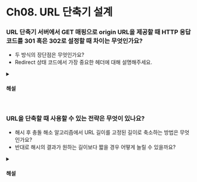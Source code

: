 # Ch08. URL 단축기 설계

### URL 단축기 서버에서 GET 매핑으로 origin URL을 제공할 때 HTTP 응답 코드를 301 혹은 302로 설정할 때 차이는 무엇인가요?

* 두 방식의 장단점은 무엇인가요?
* Redirect 상태 코드에서 가장 중요한 헤더에 대해 설명해주세요.

<details>
<summary><h4>해설</h4></summary>

> URL 단축기 서버에서 GET 매핑으로 origin URL을 제공할 때 HTTP 응답 코드를 301 혹은 302로 설정할 때 차이는 무엇인가요?
* 301과 302 모두 Redirect 상태 코드입니다. 
* 그러나 301은 영구적인 리다이렉트를 의미하기 때문에 브라우저는 응답을 캐싱하여 다음 short URL 요청시 바로 origin URL로 리다이렉트합니다.
* 302는 임시 리다이렉트를 의미하며, 브라우저는 응답을 캐싱하지 않기 때문에 short URL 요청시마다 URL 단축기 서버에 GET 요청을 보내 origin URL로 리다이렉트합니다.

> 두 방식의 장단점은 무엇인가요?
* 301의 경우 브라우저 캐싱으로 인해 origin URL을 얻기 위한 GET 요청을 줄일 수 있어 URL 단축기 서버의 부하가 줄어듭니다. 그러나 사용자의 요청을 추적하기 어렵고 매핑된 origin URL을 변경하기 어렵습니다.
* 302의 경우 short URL을 사용하는 사용자의 요청을 매번 추적할 수 있어 데이터 분석에 용이합니다. 그러나 매번 origin URL을 얻기 위한 GET 요청을 보내기 때문에 URL 단축기 서버의 부하가 높아집니다.

> Redirect 상태 코드에서 가장 중요한 헤더에 대해 설명해주세요.
* Redirect 상태 코드에서 가장 중요한 헤더는 `Location` 헤더입니다. 이 헤더는 리다이렉트할 URL을 포함하고 있으며, 브라우저는 이 헤더를 통해 리다이렉트할 URL을 얻습니다.

</details>


<br>

### URL을 단축할 때 사용할 수 있는 전략은 무엇이 있나요?

* 해시 후 충돌 해소 알고리즘에서 URL 길이를 고정된 길이로 축소하는 방법은 무엇인가요?
* 반대로 해시의 결과가 원하는 길이보다 짧을 경우 어떻게 늘릴 수 있을까요?

<details>
<summary><h4>해설</h4></summary>

> URL을 단축할 때 사용할 수 있는 전략은 무엇이 있나요?
* 해시 후 충돌 해소 알고리즘과 base62 인코딩 변환이 있습니다.

> 해시 후 충돌 해소 알고리즘에서 URL 길이를 고정된 길이로 축소하거나 늘리는 방법은 무엇인가요?
* 해시 결과의 앞 n자리를 잘라내어 사용합니다. 이때, 잘라낸 값에서 해시 충돌이 발생하는 경우 origin URL에 suffix를 추가하여 재해싱합니다.

> 반대로 해시의 결과가 원하는 길이보다 짧을 경우 어떻게 늘릴 수 있을까요?
* 해시 체인을 사용하여 해시 결과를 연결합니다. 이때, 원하는 길이보다 길다면 앞에서 언급한 방식대로 해시 결과의 앞 n자리를 사용합니다.
</details>
